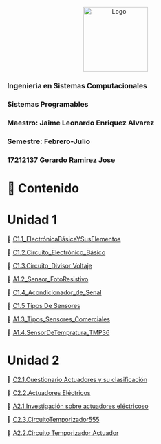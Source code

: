 <p align="center"> 
    <img alt="Logo" src="https://www.tijuana.tecnm.mx/wp-content/uploads/2018/09/logo-ITT-2018.jpg" width=150 height=150>    
</p>


### Ingenieria en Sistemas Computacionales
### Sistemas Programables
### Maestro: Jaime Leonardo Enriquez Alvarez
### Semestre: Febrero-Julio 

### 17212137 Gerardo Ramirez Jose

# :page_with_curl: Contenido
# Unidad 1
:boy: [C1.1_ElectrónicaBásicaYSusElementos](/Blog/C1.1.Reto_en_clase/C1.1_ElectrónicaBásicaYSusElementos_JoseGerardoRamirez.md)

:boy: [C1.2.Circuito_Electrónico_Básico](/Blog/C1.2.Circuito_Electrónico_Básico/C1.2.Circuito_Electrónico_Básico_JoseGerardo.md)

:boy: [C1.3.Circuito_Divisor Voltaje](Blog/C1.3_CircuitoDivisorVoltaje/C1.3_CircuitoDivisorVoltaje_JoseGerardo.md)

:busts_in_silhouette: [A1.2_Sensor_FotoResistivo](Blog/A1.2_Sensor_FotoResistivo_JoseGerardo/A1.2_Sensor_FotoResistivo_JoseGerardo.md)

:boy: [C1.4_Acondicionador_de_Senal](Blog/C1.4_Acondicionador_De_Señal/C1.4_Acondicionador_de_senal_AmOP_JoseGerardo.md)

:boy: [C1.5 Tipos De Sensores](Blog/C1.5_Tipos_De_Sensores/C1.5_Tipos_De_Sensores_JoseGerardo.md)

:busts_in_silhouette: [A1.3_Tipos_Sensores_Comerciales](Blog/A1.3_Tipos_Sensores_Comerciales/A1.3_Tipos_Sensores_Comerciales_JoseGerardo.md)

:busts_in_silhouette: [A1.4.SensorDeTempratura_TMP36](Blog/A1.4.SensorDeTempratura_TMP36_JoseGerardo/A1.4.SensorDeTemperatura_JoseGerardo.md)

# Unidad 2
:boy: [C2.1.Cuestionario Actuadores y su clasificación](Blog/C2.1.CuestionarioActuadoresYSuClasificación_JoseGerardo/C2.1.CuestionarioActuadoresYSuClasificación_JoseGerardo.md)

:boy: [C2.2.Actuadores Eléctricos](Blog/C2.2.ActuadoresElectricos_JoseGerardo/C2.2ActuadoresElectricos_JoseGerardo.md)

:busts_in_silhouette: [A2.1.Investigación sobre actuadores eléctricoso](Blog/A2.1.InvestigaciónSobreActuadoresEléctricos_JoseGerardo/A2.1.InvestigaciónSobreActuadoresEléctricos_JoseGerardo.md)

:boy: [C2.3.CircuitoTemporizador555](Blog/C2.3.CircuitoTemporizador555_JoseGerardo/C2.3.CircuitoTemporizador555_JoseGerardo.md)

:busts_in_silhouette: [A2.2.Circuito Temporizador Actuador](Blog/A2.2.Circuito_Temporizador_Actuador_Joserma/A2.2.Circuito_Temporizador_Actuador_Joserma.md
)
